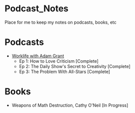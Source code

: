 # Podcast_Notes
Place for me to keep my notes on podcasts, books, etc

# Podcasts

* [Worklife with Adam Grant](podcasts/work_life.md)
  - Ep 1: How to Love Criticism [Complete]
  - Ep 2: The Daily Show's Secret to Creativity [Complete]
  - Ep 3: The Problem With All-Stars [Complete]
  
# Books

* Weapons of Math Destruction, Cathy O'Neil [In Progress]
